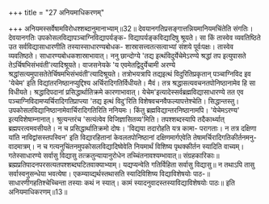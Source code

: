 +++
title = "27 अनियमाधिकरणम्"

+++
अनियमस्सर्वेषामविरोधश्शब्दानुमानाभ्याम्॥32॥ देवयानगतिप्रसङ्गात्तन्नियमानियमचिंतेति संगतिः। देवयानगतिः उपकोसलविद्यापञ्चाग्निविद्यापर्यङ्क- विद्यापर्यङ्कविद्यादिषु श्रूयते। सा किं तास्वेव व्यवतिष्ठिते उत सर्वविद्यासाधारणीति तस्यास्साधारण्यबोधक- शास्रासत्त्वतत्सत्वाभ्यां संशये पूर्वःपक्षः। तास्वेव व्यवतिष्ठते। साधारण्यबोधकशास्राभावात्। ननु छान्दोग्ये 'तद्य इत्थंविदुर्येचेमेऽरण्ये श्रद्धां तप इत्युपासते तेऽर्चिषभिसंभवंती'त्यादिश्रूयते। वाजसनेयके 'य एवमेतद्विदुर्येचामी अरण्ये श्रद्धांसत्यमुपासतेतेर्चिषमभिसंभवंती'त्यादिश्रूयते। तत्रोभयत्रापि तद्यइत्थं विदुरितिप्रकृतान् पञ्चाग्निविद इव 'येचेम' इति विद्यांतरनिष्ठानप्युद्दिश्य अर्चिरादिगतिर्विधीयते। मैवं। तत्र श्रद्धासत्यवचनतपोनिष्ठानामेव हि सा विधीयते। श्रद्धादिपदानां प्रसिद्धार्थातिक्रमे कारणाभावात्। येचेम'इत्यादेस्सर्वब्रह्मविद्यासाधारण्ये तत एव पञ्चाग्निविदामप्यर्चिरादिगतिप्राप्त्या 'तद्य इत्थं विदु'रिति विशेषवचनवैफल्यापत्तेश्चेति। सिद्धान्तस्तु। उपकोसलविद्यानिष्ठानामेवार्चिरादिगतिरिति ननियमः। किंतु ब्रह्मविद्यान्तरनिष्ठानामपि। 'येचेमऽरण्य' इत्यविशेषाम्नानात्। श्रुत्यन्तरंच 'सत्यंत्वेव विजिज्ञासितव्य'मिति। तपश्शब्दस्यापि तदैकार्थ्यात् ब्रह्मपरत्वमवसीयते। न च प्रसिद्धार्थातिक्रमो दोषः। 'विद्यया तदारोहति यत्र कामा- परागताः। न तत्र दक्षिणा यांति नाविद्वांसस्तपस्विन' इति विद्यारहितानां केवलतपोनिष्ठानां दक्षिणमार्गएवेति तेषामर्चिरादिगतिकीर्तनमनु- वादमात्रम्। न च गत्यनुचिंतनमुपकोसलविद्यादिष्वेवेति नियमार्थं विशिष्य पृथक्कीर्तन स्यादिति वाच्यम्। गतेस्साधारण्ये सर्वासु विद्यासु तत्क्रतुन्यायानुरोधेन तच्चिंतनावश्यम्भावात्॥ संग्रहकारिकाः॥ ब्रह्मप्रतिपादनपरसत्यतपश्शब्दघटितवाक्याभ्याम्। यद्यप्यन्वेति गतिर्विहिता सर्वासु विद्यासु॥ न तथाऽपि तासु सर्वास्वनुसन्धेया भवत्येषा। एकम्याव्द्यर्थस्तथासति स्यादिविशिष्य विद्याविशेषयोः पाठ-॥ साधारणीगहतिश्चेच्चिन्ता तस्याः कथं न स्यात्। कामं स्यादनुवादस्तस्याविद्याविशेषयोः पाठः॥ इति अनियमाधिकरणम्॥13॥